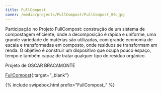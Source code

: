 ```yaml
---
title: FullCompost
cover: /media/projects/FullCompost/FullCompost_00.jpg
---
```

Participação no Projeto FullCompost: construção de um sistema de compostagem eficiente, onde a decomposição é rápida e uniforme, uma grande variedade de matérias são utilizadas, com grande economia de escala e transformadas em composto, onde residuos se transformam em renda. O objetivo é construir um dispositivo que ocupa pouco espaço, tempo e também capaz de tratar qualquer tipo de resíduo orgânico.

Projeto de OSCAR BRACAMONTE

[FullCompost](https://interactivos.silo.org.br/2018/fullcompost/){:target="_blank"}

{% include swipebox.html prefix="FullCompost_" %}
